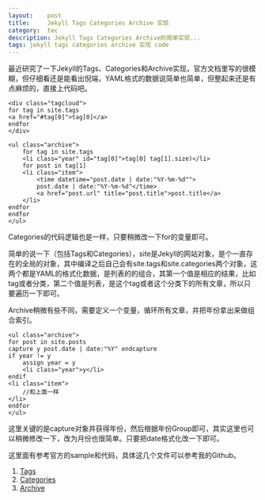 ```yaml
---
layout:    post
title:     Jekyll Tags Categories Archive 实现
category:  tec
description: Jekyll Tags Categories Archive的简单实现...
tags: jekyll tags categories archive 实现 code
---
```

最近研究了一下Jekyll的Tags、Categories和Archive实现，官方文档里写的很模糊，但仔细看还是能看出倪端，YAML格式的数据说简单也简单，但整起来还是有点麻烦的，直接上代码吧。

	<div class="tagcloud">
	for tag in site.tags
	<a href="#tag[0]">tag[0]</a>
	endfor
	</div>

	<ul class="archive">
		for tag in site.tags
		<li class="year" id="tag[0]">tag[0] tag[1].size)</li>
		for post in tag[1]
		<li class="item">
			<time datetime="post.date | date:"%Y-%m-%d"">
			post.date | date:"%Y-%m-%d"</time>
			<a href="post.url" title="post.title">post.title</a>
		</li>
	endfor
	endfor
	</ul>

Categories的代码逻辑也是一样，只要稍微改一下for的变量即可。

简单的说一下（包括Tags和Categories），site是Jekyll的网站对象，是个一直存在的全局的对象，其中编译之后自己会有site.tags和site.categories两个对象，这两个都是YAML的格式化数据，是列表的的组合，其第一个值是相应的结果，比如tag或者分类，第二个值是列表，是这个tag或者这个分类下的所有文章，所以只要遍历一下即可。

Archive稍微有些不同，需要定义一个变量，循环所有文章，并把年份拿出来做组合索引。

	<ul class="archive">
	for post in site.posts
  	capture y post.date | date:"%Y" endcapture
  	if year != y
    	assign year = y
    	<li class="year">y</li>
  	endif
  	<li class="item">
  		//和上面一样
  	</li>
	endfor
	</ul>

这里关键的是capture对象并获得年份，然后根据年份Group即可，其实这里也可以稍微修改一下，改为月份也很简单。只要把date格式化改一下即可。

这里面有参考官方的sample和代码，具体这几个文件可以参考我的Github。

1. [Tags](https://github.com/GuoJing/guojing.github.com/blob/master/tags.md)
2. [Categories](https://github.com/GuoJing/guojing.github.com/blob/master/categories.md)
3. [Archive](https://github.com/GuoJing/guojing.github.com/blob/master/archive.md)
